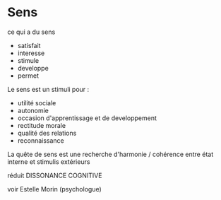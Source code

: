 # Sens

ce qui a du sens
- satisfait
- interesse
- stimule
- developpe
- permet

Le sens est un stimuli pour :
- utilité sociale
- autonomie
- occasion d'apprentissage et de developpement
- rectitude morale
- qualité des relations
- reconnaissance

La quête de sens est une recherche d'harmonie / cohérence entre état interne et stimulis extérieurs 

réduit DISSONANCE COGNITIVE

voir Estelle Morin (psychologue)
